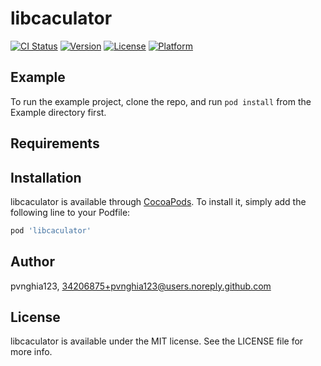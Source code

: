 # libcaculator

[![CI Status](https://img.shields.io/travis/pvnghia123/libcaculator.svg?style=flat)](https://travis-ci.org/pvnghia123/libcaculator)
[![Version](https://img.shields.io/cocoapods/v/libcaculator.svg?style=flat)](https://cocoapods.org/pods/libcaculator)
[![License](https://img.shields.io/cocoapods/l/libcaculator.svg?style=flat)](https://cocoapods.org/pods/libcaculator)
[![Platform](https://img.shields.io/cocoapods/p/libcaculator.svg?style=flat)](https://cocoapods.org/pods/libcaculator)

## Example

To run the example project, clone the repo, and run `pod install` from the Example directory first.

## Requirements

## Installation

libcaculator is available through [CocoaPods](https://cocoapods.org). To install
it, simply add the following line to your Podfile:

```ruby
pod 'libcaculator'
```

## Author

pvnghia123, 34206875+pvnghia123@users.noreply.github.com

## License

libcaculator is available under the MIT license. See the LICENSE file for more info.

